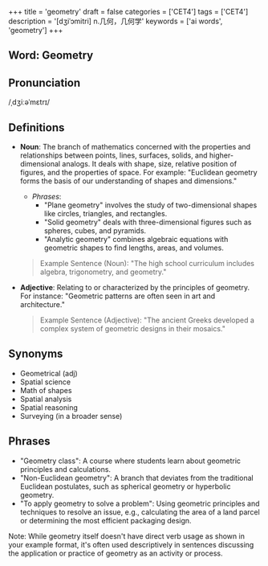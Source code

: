 +++
title = 'geometry'
draft = false
categories = ['CET4']
tags = ['CET4']
description = '[dʒiˈɔmitri] n.几何，几何学'
keywords = ['ai words', 'geometry']
+++

## Word: Geometry

## Pronunciation
/ˌdʒiːəˈmɛtrɪ/

## Definitions
- **Noun**: The branch of mathematics concerned with the properties and relationships between points, lines, surfaces, solids, and higher-dimensional analogs. It deals with shape, size, relative position of figures, and the properties of space. For example: "Euclidean geometry forms the basis of our understanding of shapes and dimensions."
  
  - _Phrases_:
    - "Plane geometry" involves the study of two-dimensional shapes like circles, triangles, and rectangles.
    - "Solid geometry" deals with three-dimensional figures such as spheres, cubes, and pyramids.
    - "Analytic geometry" combines algebraic equations with geometric shapes to find lengths, areas, and volumes.

  > Example Sentence (Noun): "The high school curriculum includes algebra, trigonometry, and geometry."

- **Adjective**: Relating to or characterized by the principles of geometry. For instance: "Geometric patterns are often seen in art and architecture."

  > Example Sentence (Adjective): "The ancient Greeks developed a complex system of geometric designs in their mosaics."

## Synonyms
- Geometrical (adj)
- Spatial science
- Math of shapes
- Spatial analysis
- Spatial reasoning
- Surveying (in a broader sense)

## Phrases
- "Geometry class": A course where students learn about geometric principles and calculations.
- "Non-Euclidean geometry": A branch that deviates from the traditional Euclidean postulates, such as spherical geometry or hyperbolic geometry.
- "To apply geometry to solve a problem": Using geometric principles and techniques to resolve an issue, e.g., calculating the area of a land parcel or determining the most efficient packaging design. 

Note: While geometry itself doesn't have direct verb usage as shown in your example format, it's often used descriptively in sentences discussing the application or practice of geometry as an activity or process.
